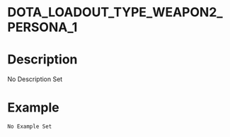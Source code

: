 # DOTA_LOADOUT_TYPE_WEAPON2_PERSONA_1
# Description
No Description Set
# Example
```No Example Set```